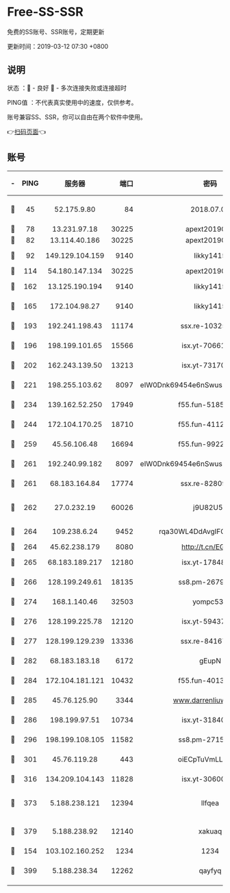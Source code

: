 # Free-SS-SSR

免费的SS账号、SSR账号，定期更新

更新时间：2019-03-12 07:30 +0800

## 说明

状态     ：🙂 - 良好 🙁 - 多次连接失败或连接超时

PING值   ：不代表真实使用中的速度，仅供参考。

账号兼容SS、SSR，你可以自由在两个软件中使用。

👉[扫码页面](https://liesauer.github.io/Free-SS-SSR/)👈

## 账号

|-|PING|服务器|端口|密码|加密方式|区域|
|:----:|:----:|:-----:|-----:|:----:|:----:|:----:|
|🙂|45|52.175.9.80|84|2018.07.07|chacha20-ietf-poly1305|HK|
|🙂|78|13.231.97.18|30225|apext2019006|chacha20|JP|
|🙂|82|13.114.40.186|30225|apext2019006|chacha20|JP|
|🙂|92|149.129.104.159|9140|likky1415|aes-256-cfb|HK|
|🙂|114|54.180.147.134|30225|apext2019006|chacha20|KR|
|🙂|162|13.125.190.194|9140|likky1415|aes-256-cfb|KR|
|🙂|165|172.104.98.27|9140|likky1415|aes-256-cfb|JP|
|🙂|193|192.241.198.43|11174|ssx.re-10325861|aes-256-cfb|US|
|🙂|196|198.199.101.65|15566|isx.yt-70661200|aes-256-cfb|US|
|🙂|202|162.243.139.50|13213|isx.yt-73170206|aes-256-cfb|US|
|🙂|221|198.255.103.62|8097|eIW0Dnk69454e6nSwuspv9DmS201tQ0D|aes-256-cfb|US|
|🙂|234|139.162.52.250|17949|f55.fun-51854536|aes-256-cfb|SG|
|🙂|244|172.104.170.25|18710|f55.fun-41127984|aes-256-cfb|SG|
|🙂|259|45.56.106.48|16694|f55.fun-99229922|aes-256-cfb|US|
|🙂|261|192.240.99.182|8097|eIW0Dnk69454e6nSwuspv9DmS201tQ0D|aes-256-cfb|US|
|🙂|261|68.183.164.84|17774|ssx.re-82809807|aes-256-cfb|US|
|🙂|262|27.0.232.19|60026|j9U82U53|xchacha20-ietf-poly1305|HK|
|🙂|264|109.238.6.24|9452|rqa30WL4DdAvgIFG6Fs3znzTa|aes-256-cfb|FR|
|🙂|264|45.62.238.179|8080|http://t.cn/EGJIyrl|rc4-md5|CA|
|🙂|265|68.183.189.217|12180|isx.yt-17848049|aes-256-cfb|SG|
|🙂|266|128.199.249.61|18135|ss8.pm-26798832|aes-256-cfb|SG|
|🙂|274|168.1.140.46|32503|yompc535|aes-256-cfb|AU|
|🙂|276|128.199.225.78|12120|isx.yt-59437690|aes-256-cfb|SG|
|🙂|277|128.199.129.239|13336|ssx.re-84167135|aes-256-cfb|SG|
|🙂|282|68.183.183.18|6172|gEupN|aes-256-cfb|SG|
|🙂|284|172.104.181.121|10432|f55.fun-40137909|aes-256-cfb|SG|
|🙂|285|45.76.125.90|3344|www.darrenliuwei.com|aes-256-cfb|AU|
|🙂|286|198.199.97.51|10734|isx.yt-31840098|aes-256-cfb|US|
|🙂|296|198.199.108.105|11582|ss8.pm-27159085|aes-256-cfb|US|
|🙂|301|45.76.119.28|443|oiECpTuVmLLxk4Ts|aes-256-cfb|AU|
|🙂|316|134.209.104.143|11828|isx.yt-30600384|aes-256-cfb|SG|
|🙂|373|5.188.238.121|12394|llfqea|chacha20-ietf-poly1305|BR|
|🙂|379|5.188.238.92|12140|xakuaq|chacha20-ietf-poly1305|BR|
|🙂|154|103.102.160.252|1234|1234|rc4-md5|JP|
|🙂|399|5.188.238.34|12262|qayfyq|chacha20-ietf-poly1305|BR|
